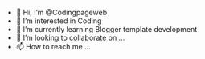 - 👋 Hi, I’m @Codingpageweb
- 👀 I’m interested in Coding
- 🌱 I’m currently learning Blogger template development
- 💞️ I’m looking to collaborate on ...
- 📫 How to reach me ...

<!---
Codingpageweb/Codingpageweb is a ✨ special ✨ repository because its `README.md` (this file) appears on your GitHub profile.
You can click the Preview link to take a look at your changes.
--->
